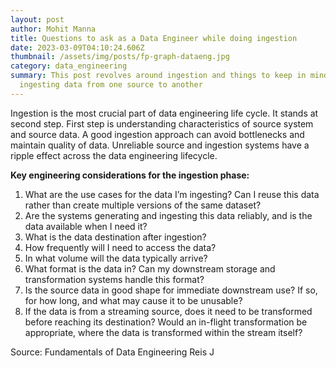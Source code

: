 ```yaml
---
layout: post
author: Mohit Manna
title: Questions to ask as a Data Engineer while doing ingestion
date: 2023-03-09T04:10:24.606Z
thumbnail: /assets/img/posts/fp-graph-dataeng.jpg
category: data_engineering
summary: This post revolves around ingestion and things to keep in mind while
  ingesting data from one source to another
---
```

Ingestion is the most crucial part of data engineering life cycle. It stands at second step. First step is understanding characteristics of source system and source data. 
A good ingestion approach can avoid bottlenecks and maintain quality of data. Unreliable source and ingestion systems have a ripple effect across the data engineering lifecycle.

**Key engineering considerations for the ingestion phase:**

1. What are the use cases for the data I’m ingesting? Can I reuse this data rather than create multiple versions of the same dataset?
2. Are the systems generating and ingesting this data reliably, and is the data available when I need it?
3. What is the data destination after ingestion?
4. How frequently will I need to access the data?
5. In what volume will the data typically arrive?
6. What format is the data in? Can my downstream storage and transformation systems handle this format?
7. Is the source data in good shape for immediate downstream use? If so, for how long, and what may cause it to be unusable?
8. If the data is from a streaming source, does it need to be transformed before reaching its destination? Would an in-flight transformation be appropriate, where the data is transformed within the stream itself?

S﻿ource: Fundamentals of Data Engineering Reis J